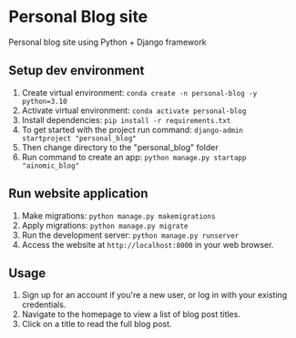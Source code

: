 # Personal Blog site

Personal blog site using Python + Django framework

## Setup dev environment

1. Create virtual environment: `conda create -n personal-blog -y python=3.10`
1. Activate virtual environment: `conda activate personal-blog`
1. Install dependencies: `pip install -r requirements.txt`
1. To get started with the project run command: `django-admin startproject "personal_blog"`
1. Then change directory to the "personal_blog" folder
1. Run command to create an app: `python manage.py startapp "ainomic_blog"`

## Run website application

1. Make migrations: `python manage.py makemigrations`
1. Apply migrations: `python manage.py migrate`
1. Run the development server: `python manage.py runserver`
1. Access the website at `http://localhost:8000` in your web browser.

## Usage

1. Sign up for an account if you're a new user, or log in with your existing credentials.
2. Navigate to the homepage to view a list of blog post titles.
3. Click on a title to read the full blog post.
